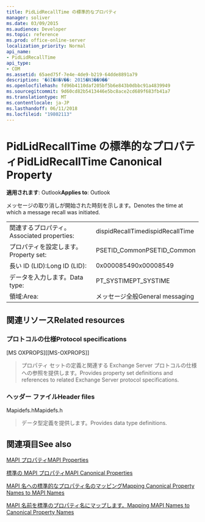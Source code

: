 ```yaml
---
title: PidLidRecallTime の標準的なプロパティ
manager: soliver
ms.date: 03/09/2015
ms.audience: Developer
ms.topic: reference
ms.prod: office-online-server
localization_priority: Normal
api_name:
- PidLidRecallTime
api_type:
- COM
ms.assetid: 65aed75f-7e4e-4de9-b219-64dde8891a79
description: '�ŏI�X�V��: 2015�N3��9��'
ms.openlocfilehash: fd96b4110daf205bf5b6e843b0dbbc91a4839949
ms.sourcegitcommit: 9d60cd82b5413446e5bc8ace2cd689f683fb41a7
ms.translationtype: MT
ms.contentlocale: ja-JP
ms.lasthandoff: 06/11/2018
ms.locfileid: "19802113"
---
```

# <a name="pidlidrecalltime-canonical-property"></a><span data-ttu-id="587fa-103">PidLidRecallTime の標準的なプロパティ</span><span class="sxs-lookup"><span data-stu-id="587fa-103">PidLidRecallTime Canonical Property</span></span>

  
  
<span data-ttu-id="587fa-104">**適用されます**: Outlook</span><span class="sxs-lookup"><span data-stu-id="587fa-104">**Applies to**: Outlook</span></span> 
  
<span data-ttu-id="587fa-105">メッセージの取り消しが開始された時刻を示します。</span><span class="sxs-lookup"><span data-stu-id="587fa-105">Denotes the time at which a message recall was initiated.</span></span>
  
|||
|:-----|:-----|
|<span data-ttu-id="587fa-106">関連するプロパティ。</span><span class="sxs-lookup"><span data-stu-id="587fa-106">Associated properties:</span></span>  <br/> |<span data-ttu-id="587fa-107">dispidRecallTime</span><span class="sxs-lookup"><span data-stu-id="587fa-107">dispidRecallTime</span></span>  <br/> |
|<span data-ttu-id="587fa-108">プロパティを設定します。</span><span class="sxs-lookup"><span data-stu-id="587fa-108">Property set:</span></span>  <br/> |<span data-ttu-id="587fa-109">PSETID_Common</span><span class="sxs-lookup"><span data-stu-id="587fa-109">PSETID_Common</span></span>  <br/> |
|<span data-ttu-id="587fa-110">長い ID (LID):</span><span class="sxs-lookup"><span data-stu-id="587fa-110">Long ID (LID):</span></span>  <br/> |<span data-ttu-id="587fa-111">0x00008549</span><span class="sxs-lookup"><span data-stu-id="587fa-111">0x00008549</span></span>  <br/> |
|<span data-ttu-id="587fa-112">データを入力します。</span><span class="sxs-lookup"><span data-stu-id="587fa-112">Data type:</span></span>  <br/> |<span data-ttu-id="587fa-113">PT_SYSTIME</span><span class="sxs-lookup"><span data-stu-id="587fa-113">PT_SYSTIME</span></span>  <br/> |
|<span data-ttu-id="587fa-114">領域:</span><span class="sxs-lookup"><span data-stu-id="587fa-114">Area:</span></span>  <br/> |<span data-ttu-id="587fa-115">メッセージ全般</span><span class="sxs-lookup"><span data-stu-id="587fa-115">General messaging</span></span>  <br/> |
   
## <a name="related-resources"></a><span data-ttu-id="587fa-116">関連リソース</span><span class="sxs-lookup"><span data-stu-id="587fa-116">Related resources</span></span>

### <a name="protocol-specifications"></a><span data-ttu-id="587fa-117">プロトコルの仕様</span><span class="sxs-lookup"><span data-stu-id="587fa-117">Protocol specifications</span></span>

<span data-ttu-id="587fa-118">[MS OXPROPS]</span><span class="sxs-lookup"><span data-stu-id="587fa-118">[[MS-OXPROPS]]</span></span> 
  
> <span data-ttu-id="587fa-119">プロパティ セットの定義と関連する Exchange Server プロトコルの仕様への参照を提供します。</span><span class="sxs-lookup"><span data-stu-id="587fa-119">Provides property set definitions and references to related Exchange Server protocol specifications.</span></span>
    
### <a name="header-files"></a><span data-ttu-id="587fa-120">ヘッダー ファイル</span><span class="sxs-lookup"><span data-stu-id="587fa-120">Header files</span></span>

<span data-ttu-id="587fa-121">Mapidefs.h</span><span class="sxs-lookup"><span data-stu-id="587fa-121">Mapidefs.h</span></span>
  
> <span data-ttu-id="587fa-122">データ型定義を提供します。</span><span class="sxs-lookup"><span data-stu-id="587fa-122">Provides data type definitions.</span></span>
    
## <a name="see-also"></a><span data-ttu-id="587fa-123">関連項目</span><span class="sxs-lookup"><span data-stu-id="587fa-123">See also</span></span>



[<span data-ttu-id="587fa-124">MAPI プロパティ</span><span class="sxs-lookup"><span data-stu-id="587fa-124">MAPI Properties</span></span>](mapi-properties.md)
  
[<span data-ttu-id="587fa-125">標準の MAPI プロパティ</span><span class="sxs-lookup"><span data-stu-id="587fa-125">MAPI Canonical Properties</span></span>](mapi-canonical-properties.md)
  
[<span data-ttu-id="587fa-126">MAPI 名への標準的なプロパティ名のマッピング</span><span class="sxs-lookup"><span data-stu-id="587fa-126">Mapping Canonical Property Names to MAPI Names</span></span>](mapping-canonical-property-names-to-mapi-names.md)
  
[<span data-ttu-id="587fa-127">MAPI 名前を標準のプロパティ名にマップします。</span><span class="sxs-lookup"><span data-stu-id="587fa-127">Mapping MAPI Names to Canonical Property Names</span></span>](mapping-mapi-names-to-canonical-property-names.md)

